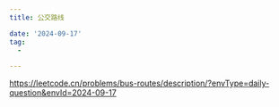 ```yaml
---
title: 公交路线

date: '2024-09-17'
tag:
  -

---
```

<https://leetcode.cn/problems/bus-routes/description/?envType=daily-question&envId=2024-09-17>
